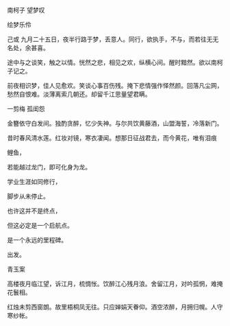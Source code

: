  

 

 

南柯子 望梦叹

绘梦乐伶

己或 九月二十五日，夜半行路于梦，丢意人。同行，欲执手，不与，而若往无无名处，余甚喜。

途中与之谈笑，触之以情。恍然之悲，相见之欢，纵横心间。醒时黯然。欲以南柯子记之。

前夜相识梦，佳人见愈欢。笑谈心事百伤残。掩下悲情强作怿然颜。回落凡尘网，愁然自恨难。淡薄离索几朝还。却留千江思量望君瞒。

 

一剪梅 孤闺怨

金簪依守白发间。独酌贪醉，忆少失神。与尔共饮黄藤酒，山盟海誓，冷落新门。

昔时春风清水莲。红妆对镜，寒衣凄闻。想那日征战君去，而今黄花，唯有泪痕

 

鲤鱼，

若能越过龙门，即可化身为龙。

 

学业生涯如同修行，

脚步从未停止。

 

也许这并不是终点，

但这必定是一个启航点。

是一个永远的里程碑。

 

出发。

 

 

青玉案

高楼夜月临江望，诉江月，梳惆怅。饮醉江心残月浪。舍留江月，对吟孤惘，难掩花鬟相。

红烛未剪西窗朗。故里梧桐凤无往。只应婵娟天眷仰。酒空浓醉，月拥归幌。人守寒纱帐。

 